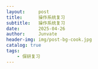 ```yaml
---
layout:     post
title:      操作系统复习
subtitle:   操作系统复习
date:       2025-04-26
author:     Junvate
header-img: img/post-bg-cook.jpg
catalog: true
tags:
    - 保研复习
---
```






